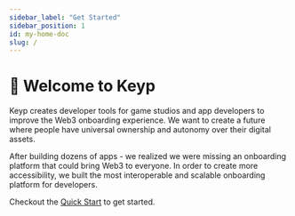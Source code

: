 ```yaml
---
sidebar_label: "Get Started"
sidebar_position: 1
id: my-home-doc
slug: /
---
```


# 🍩 Welcome to Keyp

Keyp creates developer tools for game studios and app developers to improve the Web3 onboarding experience.
We want to create a future where people have universal ownership and autonomy over their digital assets.‍

After building dozens of apps - we realized we were missing an onboarding platform that could bring Web3 to everyone. In order to create more accessibility, we built the most interoperable and scalable onboarding platform for developers.

Checkout the [Quick Start](docs/get-started/intro.md) to get started.
